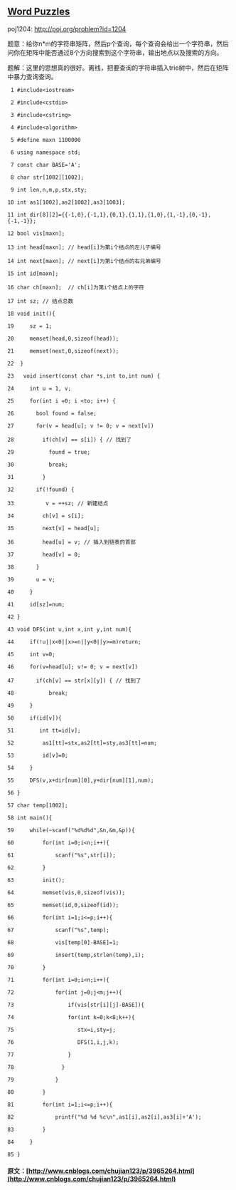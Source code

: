 ##  [ Word Puzzles ](http://www.cnblogs.com/chujian123/p/3965264.html)

poj1204: [ http://poj.org/problem?id=1204 ](http://poj.org/problem?id=1204)

题意：给你n*m的字符串矩阵，然后p个查询，每个查询会给出一个字符串，然后问你在矩阵中能否通过8个方向搜索到这个字符串，输出地点以及搜索的方向。 

题解：这里的思想真的很好。离线，把要查询的字符串插入trie树中，然后在矩阵中暴力查询查询。 
    
    
     1 #include<iostream>
     2 #include<cstdio>
     3 #include<cstring>
     4 #include<algorithm>
     5 #define maxn 1100000
     6 using namespace std;
     7 const char BASE='A';
     8 char str[1002][1002];
     9 int len,n,m,p,stx,sty;
    10 int as1[1002],as2[1002],as3[1003];
    11 int dir[8][2]={{-1,0},{-1,1},{0,1},{1,1},{1,0},{1,-1},{0,-1},{-1,-1}};
    12 bool vis[maxn];
    13 int head[maxn]; // head[i]为第i个结点的左儿子编号
    14 int next[maxn]; // next[i]为第i个结点的右兄弟编号
    15 int id[maxn];
    16 char ch[maxn];  // ch[i]为第i个结点上的字符
    17 int sz; // 结点总数
    18 void init(){
    19     sz = 1;
    20     memset(head,0,sizeof(head));
    21     memset(next,0,sizeof(next));
    22  }
    23   void insert(const char *s,int to,int num) {
    24     int u = 1, v;
    25     for(int i =0; i <to; i++) {
    26       bool found = false;
    27       for(v = head[u]; v != 0; v = next[v])
    28         if(ch[v] == s[i]) { // 找到了
    29           found = true;
    30           break;
    31         }
    32       if(!found) {
    33          v = ++sz; // 新建结点
    34         ch[v] = s[i];
    35         next[v] = head[u];
    36         head[u] = v; // 插入到链表的首部
    37         head[v] = 0;
    38       }
    39       u = v;
    40     }
    41     id[sz]=num;
    42 }
    43 void DFS(int u,int x,int y,int num){
    44     if(!u||x<0||x>=n||y<0||y>=m)return;
    45     int v=0;
    46     for(v=head[u]; v!= 0; v = next[v])
    47       if(ch[v] == str[x][y]) { // 找到了
    48           break;
    49     }
    50     if(id[v]){
    51        int tt=id[v];
    52         as1[tt]=stx,as2[tt]=sty,as3[tt]=num;
    53         id[v]=0;
    54     }
    55     DFS(v,x+dir[num][0],y+dir[num][1],num);
    56 }
    57 char temp[1002];
    58 int main(){
    59     while(~scanf("%d%d%d",&n,&m,&p)){
    60         for(int i=0;i<n;i++){
    61             scanf("%s",str[i]);
    62         }
    63         init();
    64         memset(vis,0,sizeof(vis));
    65         memset(id,0,sizeof(id));
    66         for(int i=1;i<=p;i++){
    67             scanf("%s",temp);
    68             vis[temp[0]-BASE]=1;
    69             insert(temp,strlen(temp),i);
    70         }
    71         for(int i=0;i<n;i++){
    72             for(int j=0;j<m;j++){
    73                 if(vis[str[i][j]-BASE]){
    74                 for(int k=0;k<8;k++){
    75                    stx=i,sty=j;
    76                    DFS(1,i,j,k);
    77                 }
    78               }
    79             }
    80         }
    81         for(int i=1;i<=p;i++){
    82             printf("%d %d %c\n",as1[i],as2[i],as3[i]+'A');
    83         }
    84     }
    85 }
#### 原文：[http://www.cnblogs.com/chujian123/p/3965264.html](http://www.cnblogs.com/chujian123/p/3965264.html)